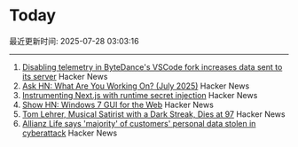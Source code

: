 # Today

最近更新时间: 2025-07-28 03:03:16

--- 
1. [Disabling telemetry in ByteDance's VSCode fork increases data sent to its server](https://github.com/segmentationf4u1t/trae_telemetry_research) Hacker News
2. [Ask HN: What Are You Working On? (July 2025)](https://news.ycombinator.com/item?id=44702833) Hacker News
3. [Instrumenting Next.js with runtime secret injection](https://phase.dev/blog/instrumenting-nextjs-with-runtime-secret-injection/) Hacker News
4. [Show HN: Windows 7 GUI for the Web](https://khang-nd.github.io/7.css/) Hacker News
5. [Tom Lehrer, Musical Satirist with a Dark Streak, Dies at 97](https://www.nytimes.com/2025/07/27/arts/music/tom-lehrer-dead.html) Hacker News
6. [Allianz Life says 'majority' of customers' personal data stolen in cyberattack](https://techcrunch.com/2025/07/26/allianz-life-says-majority-of-customers-personal-data-stolen-in-cyberattack/) Hacker News
